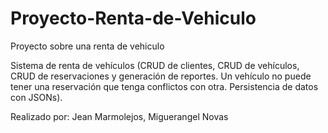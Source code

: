 # Proyecto-Renta-de-Vehiculo
Proyecto sobre una renta de vehiculo

Sistema de renta de vehículos (CRUD de clientes, CRUD de vehículos, CRUD de reservaciones y generación de reportes. Un vehículo no puede tener una reservación que tenga conflictos con otra. Persistencia de datos con JSONs). 

Realizado por:
Jean Marmolejos,
Miguerangel Novas

